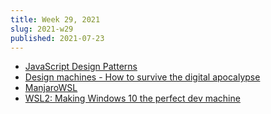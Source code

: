 ```yaml
---
title: Week 29, 2021
slug: 2021-w29
published: 2021-07-23
---
```


- [JavaScript Design Patterns](https://betterprogramming.pub/javascript-design-patterns-25f0faaaa15)
- [Design machines - How to sur­vive the dig­i­tal apocalypse](https://www.louderthanten.com/coax/design-machines)
- [ManjaroWSL](https://github.com/sileshn/ManjaroWSL)
- [WSL2: Making Windows 10 the perfect dev machine](https://partlycloudy.blog/2020/06/05/wsl2-making-windows-10-the-perfect-dev-machine/)